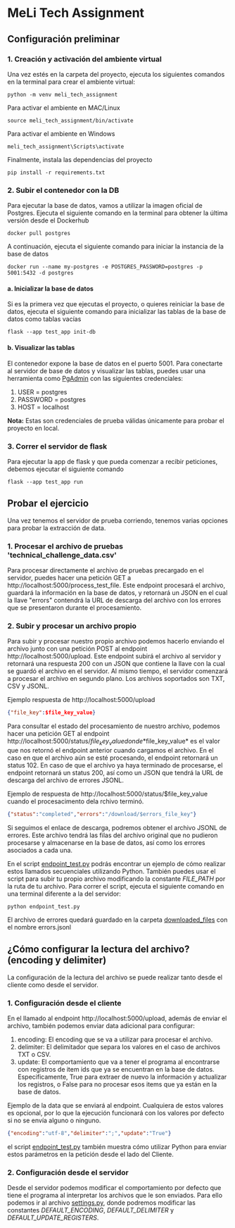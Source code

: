 # MeLi Tech Assignment
## Configuración preliminar
### 1. Creación y activación del ambiente virtual
Una vez estés en la carpeta del proyecto, ejecuta los siguientes comandos en la terminal para crear el ambiente virtual:
```
python -m venv meli_tech_assignment
```
Para activar el ambiente en MAC/Linux
```
source meli_tech_assignment/bin/activate
```
Para activar el ambiente en Windows
```
meli_tech_assignment\Scripts\activate
```
Finalmente, instala las dependencias del proyecto
```
pip install -r requirements.txt
```
### 2. Subir el contenedor con la DB
Para ejecutar la base de datos, vamos a utilizar la imagen oficial de Postgres. Ejecuta el siguiente comando en la terminal para obtener la última versión desde el Dockerhub
```
docker pull postgres
```
A continuación, ejecuta el siguiente comando para iniciar la instancia de la base de datos
```
docker run --name my-postgres -e POSTGRES_PASSWORD=postgres -p 5001:5432 -d postgres
```
#### a. Inicializar la base de datos
Si es la primera vez que ejecutas el proyecto, o quieres reiniciar la base de datos, ejecuta el siguiente comando para inicializar las tablas de la base de datos como tablas vacías
```
flask --app test_app init-db
```
#### b. Visualizar las tablas
El contenedor expone la base de datos en el puerto 5001. Para conectarte al servidor de base de datos y visualizar las tablas, puedes usar una herramienta como [PgAdmin](https://www.pgadmin.org/docs/pgadmin4/8.4/server_dialog.html#) con las siguientes credenciales:

1. USER = postgres
2. PASSWORD = postgres
3. HOST = localhost

**Nota:** Estas son credenciales de prueba válidas únicamente para probar el proyecto en local.
### 3. Correr el servidor de flask
Para ejecutar la app de flask y que pueda comenzar a recibir peticiones, debemos ejecutar el siguiente comando
```
flask --app test_app run
```
## Probar el ejercicio
Una vez tenemos el servidor de prueba corriendo, tenemos varias opciones para probar la extracción de data.
### 1. Procesar el archivo de pruebas 'technical_challenge_data.csv'
Para procesar directamente el archivo de pruebas precargado en el servidor, puedes hacer una petición GET a http://localhost:5000/process_test_file. Este endpoint procesará el archivo, guardará la información en la base de datos, y retornará un JSON en el cual la llave "errors" contendrá la URL de descarga del archivo con los errores que se presentaron durante el procesamiento.
### 2. Subir y procesar un archivo propio
Para subir y procesar nuestro propio archivo podemos hacerlo enviando el archivo junto con una petición POST al endpoint http://localhost:5000/upload. Este endpoint subirá el archivo al servidor y retornará una respuesta 200 con un JSON que contiene la llave con la cual se guardó el archivo en el servidor. Al mismo tiempo, el servidor comenzará a procesar el archivo en segundo plano. Los archivos soportados son TXT, CSV y JSONL.

Ejemplo respuesta de http://localhost:5000/upload
```JSON
{"file_key":$file_key_value}
```

Para consultar el estado del procesamiento de nuestro archivo, podemos hacer una petición GET al endpoint  http://localhost:5000/status/$file_key_value donde *$file_key_value* es el valor que nos retornó el endpoint anterior cuando cargamos el archivo. En el caso en que el archivo aún se esté procesando, el endpoint retornará un status 102. En caso de que el archivo ya haya terminado de procesarse, el endpoint retornará un status 200, así como un JSON que tendrá la URL de descarga del archivo de errores JSONL. 

Ejemplo de respuesta de http://localhost:5000/status/$file_key_value cuando el procesacimento dela rchivo terminó.
```JSON
{"status":"completed","errors":"/download/$errors_file_key"}
```
Si seguimos el enlace de descarga, podremos obtener el archivo JSONL de errores. Este archivo tendrá las filas del archivo original que no pudieron procesarse y almacenarse en la base de datos, así como los errores asociados a cada una. 

En el script [endpoint_test.py](endpoint_test.py) podrás encontrar un ejemplo de cómo realizar estos llamados secuenciales utilizando Python. También puedes usar el script para subir tu propio archivo modificando la constante *FILE_PATH* por la ruta de tu archivo. Para correr el script, ejecuta el siguiente comando en una terminal diferente a la del servidor:
```
python endpoint_test.py
````
El archivo de errores quedará guardado en la carpeta [downloaded_files](downloaded_files) con el nombre errors.jsonl
## ¿Cómo configurar la lectura del archivo? (encoding y delimiter)
La configuración de la lectura del archivo se puede realizar tanto desde el cliente como desde el servidor.
### 1. Configuración desde el cliente
En el llamado al endpoint http://localhost:5000/upload, además de enviar el archivo, también podemos enviar data adicional para configurar:
1. encoding: El encoding que se va a utilizar para procesar el archivo.
2. delimiter: El delimitador que separa los valores en el caso de archivos TXT o CSV.
3. update: El comportamiento que va a tener el programa al encontrarse con registros de item ids que ya se encuentran en la base de datos. Especificamente, True para extraer de nuevo la información y actualizar los registros, o False para no procesar esos items que ya están en la base de datos.

Ejemplo de la data que se enviará al endpoint. Cualquiera de estos valores es opcional, por lo que la ejecución funcionará con los valores por defecto si no se envía alguno o ninguno.
``` JSON
{"encoding":"utf-8","delimiter":";","update":"True"}
```
el script [endpoint_test.py](endpoint_test.py) también muestra cómo utilizar Python para enviar estos parámetros en la petición desde el lado del Cliente.
### 2. Configuración desde el servidor
Desde el servidor podemos modificar el comportamiento por defecto que tiene el programa al interpretar los archivos que le son enviados. Para ello podemos ir al archivo [settings.py](test_app/settings.py), donde podremos modificar las constantes *DEFAULT_ENCODING*, *DEFAULT_DELIMITER* y *DEFAULT_UPDATE_REGISTERS*.